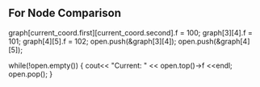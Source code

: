 ## For Node Comparison
graph[current_coord.first][current_coord.second].f = 100;
graph[3][4].f = 101;
graph[4][5].f = 102;
open.push(&graph[3][4]);
open.push(&graph[4][5]);

while(!open.empty()) {
    cout<< "Current: " << open.top()->f <<endl;
    open.pop();
}